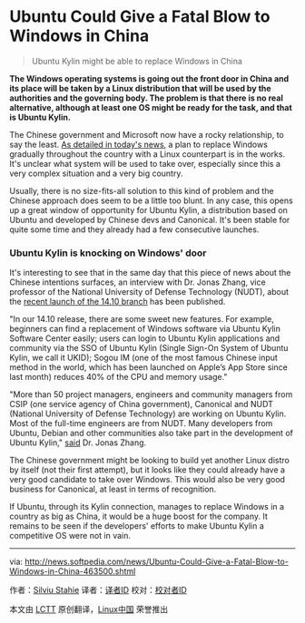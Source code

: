 Ubuntu Could Give a Fatal Blow to Windows in China
================================================================================
> Ubuntu Kylin might be able to replace Windows in China

**The Windows operating systems is going out the front door in China and its place will be taken by a Linux distribution that will be used by the authorities and the governing body. The problem is that there is no real alternative, although at least one OS might be ready for the task, and that is Ubuntu Kylin.**

The Chinese government and Microsoft now have a rocky relationship, to say the least. [As detailed in today's news][1], a plan to replace Windows gradually throughout the country with a Linux counterpart is in the works. It's unclear what system will be used to take over, especially since this a very complex situation and a very big country.

Usually, there is no size-fits-all solution to this kind of problem and the Chinese approach does seem to be a little too blunt. In any case, this opens up a great window of opportunity for Ubuntu Kylin, a distribution based on Ubuntu and developed by Chinese devs and Canonical. It's been stable for quite some time and they already had a few consecutive launches.

### Ubuntu Kylin is knocking on Windows' door ###

It's interesting to see that in the same day that this piece of news about the Chinese intentions surfaces, an interview with Dr. Jonas Zhang, vice professor of the National University of Defense Technology (NUDT), about the [recent launch of the 14.10 branch][2] has been published.

"In our 14.10 release, there are some sweet new features. For example, beginners can find a replacement of Windows software via Ubuntu Kylin Software Center easily; users can login to Ubuntu Kylin applications and community via the SSO of Ubuntu Kylin (Single Sign-On System of Ubuntu Kylin, we call it UKID); Sogou IM (one of the most famous Chinese input method in the world, which has been launched on Apple’s App Store since last month) reduces 40% of the CPU and memory usage."

"More than 50 project managers, engineers and community managers from CSIP (one service agency of China government), Canonical and NUDT (National University of Defense Technology) are working on Ubuntu Kylin. Most of the full-time engineers are from NUDT. Many developers from Ubuntu, Debian and other communities also take part in the development of Ubuntu Kylin," [said][2] Dr. Jonas Zhang.

The Chinese government might be looking to build yet another Linux distro by itself (not their first attempt), but it looks like they could already have a very good candidate to take over Windows. This would also be very good business for Canonical, at least in terms of recognition. 

If Ubuntu, through its Kylin connection, manages to replace Windows in a country as big as China, it would be a huge boost for the company. It remains to be seen if the developers' efforts to make Ubuntu Kylin a competitive OS were not in vain. 

--------------------------------------------------------------------------------

via: http://news.softpedia.com/news/Ubuntu-Could-Give-a-Fatal-Blow-to-Windows-in-China-463500.shtml

作者：[Silviu Stahie][a]
译者：[译者ID](https://github.com/译者ID)
校对：[校对者ID](https://github.com/校对者ID)

本文由 [LCTT](https://github.com/LCTT/TranslateProject) 原创翻译，[Linux中国](http://linux.cn/) 荣誉推出

[a]:http://news.softpedia.com/editors/browse/silviu-stahie
[1]:http://news.softpedia.com/news/China-Starts-Windows-Eradication-15-of-Govt-PCs-to-Switch-to-Linux-Every-Year-463393.shtml
[2]:http://news.softpedia.com/news/Ubuntu-Kylin-14-10-Utopic-Unicorn-Consolidates-Its-Position-in-China-463068.shtml
[3]:https://insights.ubuntu.com/2014/10/29/interview-nudt-talks-ubuntu-kylin-and-its-14-10-release/